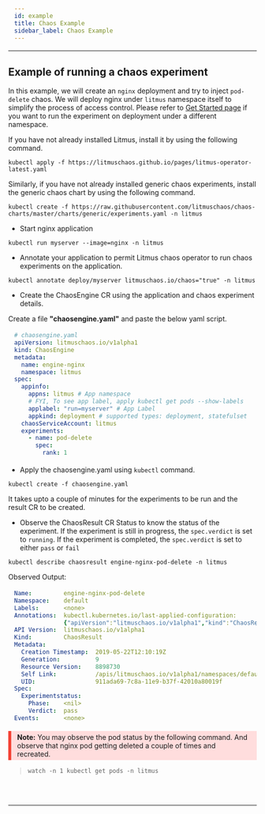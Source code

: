 ```yaml
---
id: example 
title: Chaos Example
sidebar_label: Chaos Example 
---
```

------
<html>
<head>
<style>
div {
  margin-bottom: 15px;
  padding: 4px 12px;
}
.danger {
  background-color: #ffdddd;
  border-left: 6px solid #f44336;
}
</style>
</head>
<body>

## Example of running a chaos experiment

In this example, we will create an `nginx` deployment and try to inject `pod-delete` chaos. We will deploy nginx under `litmus` namespace itself to simplify the process of access control. Please refer to [Get Started page](https://docs.litmuschaos.io/docs/next/getstarted.html) if you want to run the experiment on deployment under a different namespace.

If you have not already installed Litmus, install it by using the following command.

```
kubectl apply -f https://litmuschaos.github.io/pages/litmus-operator-latest.yaml
```

Similarly, if you have not already installed generic chaos experiments, install the generic chaos chart by using the following command.

```
kubectl create -f https://raw.githubusercontent.com/litmuschaos/chaos-charts/master/charts/generic/experiments.yaml -n litmus
```


- Start  nginx application

```console
kubectl run myserver --image=nginx -n litmus
```

- Annotate your application to permit Litmus chaos operator to run chaos experiments on the application.

```console
kubectl annotate deploy/myserver litmuschaos.io/chaos="true" -n litmus
```

- Create the ChaosEngine CR using the application and chaos experiment details.

Create a file **"chaosengine.yaml"** and paste the below yaml script.

```yaml
# chaosengine.yaml
apiVersion: litmuschaos.io/v1alpha1
kind: ChaosEngine
metadata:
  name: engine-nginx
  namespace: litmus
spec:
  appinfo: 
    appns: litmus # App namespace
    # FYI, To see app label, apply kubectl get pods --show-labels
    applabel: "run=myserver" # App Label
    appkind: deployment # supported types: deployment, statefulset
  chaosServiceAccount: litmus
  experiments:
    - name: pod-delete
      spec:
        rank: 1
```

- Apply the chaosengine.yaml using `kubectl` command.

```console
kubectl create -f chaosengine.yaml
```

It takes upto a couple of minutes for the experiments to be run and the result CR to be created. 

- Observe the ChaosResult CR Status to know the status of the experiment. If the experiment is still in progress, the ```spec.verdict``` is set to `running`. If the experiment is completed, the `spec.verdict` is set to either `pass` or `fail`

```console
kubectl describe chaosresult engine-nginx-pod-delete -n litmus
```

 Observed Output:

```yaml
Name:         engine-nginx-pod-delete
Namespace:    default
Labels:       <none>
Annotations:  kubectl.kubernetes.io/last-applied-configuration:
              {"apiVersion":"litmuschaos.io/v1alpha1","kind":"ChaosResult","metadata":{"annotations":{},"name":"engine-nginx-pod-delete","namespace":"de...
API Version:  litmuschaos.io/v1alpha1
Kind:         ChaosResult
Metadata:
  Creation Timestamp:  2019-05-22T12:10:19Z
  Generation:          9
  Resource Version:    8898730
  Self Link:           /apis/litmuschaos.io/v1alpha1/namespaces/default/chaosresults/engine-nginx-pod-delete
  UID:                 911ada69-7c8a-11e9-b37f-42010a80019f
Spec:
  Experimentstatus:
    Phase:    <nil>
    Verdict:  pass
Events:       <none>
```
<div class="danger">
<strong> Note:</strong> You may observe the pod status by the following command. And observe that nginx pod getting deleted a couple of times and recreated.
</div>

> `watch -n 1 kubectl get pods -n litmus`

<br>

<br>

<hr>

<br>

<br>
</body>
</html>
<!-- Global site tag (gtag.js) - Google Analytics -->

<script async src="https://www.googletagmanager.com/gtag/js?id=UA-92076314-12"></script>
<script>
  window.dataLayer = window.dataLayer || [];
  function gtag(){dataLayer.push(arguments);}
  gtag('js', new Date());

  gtag('config', 'UA-92076314-12');
</script>

